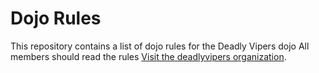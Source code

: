 Dojo Rules
==========

This repository contains a list of dojo rules for the Deadly Vipers dojo
All members should read the rules
[Visit the deadlyvipers organization](https://github.com/deadlyvipers).
